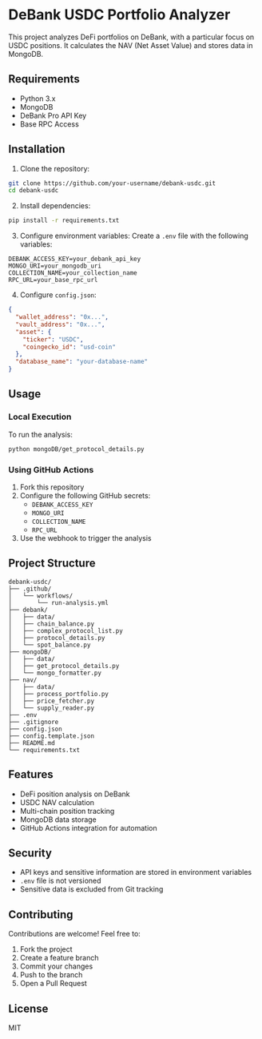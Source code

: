 # DeBank USDC Portfolio Analyzer

This project analyzes DeFi portfolios on DeBank, with a particular focus on USDC positions. It calculates the NAV (Net Asset Value) and stores data in MongoDB.

## Requirements

- Python 3.x
- MongoDB
- DeBank Pro API Key
- Base RPC Access

## Installation

1. Clone the repository:
```bash
git clone https://github.com/your-username/debank-usdc.git
cd debank-usdc
```

2. Install dependencies:
```bash
pip install -r requirements.txt
```

3. Configure environment variables:
Create a `.env` file with the following variables:
```
DEBANK_ACCESS_KEY=your_debank_api_key
MONGO_URI=your_mongodb_uri
COLLECTION_NAME=your_collection_name
RPC_URL=your_base_rpc_url
```

4. Configure `config.json`:
```json
{
  "wallet_address": "0x...",
  "vault_address": "0x...",
  "asset": {
    "ticker": "USDC",
    "coingecko_id": "usd-coin"
  },
  "database_name": "your-database-name"
}
```

## Usage

### Local Execution

To run the analysis:
```bash
python mongoDB/get_protocol_details.py
```

### Using GitHub Actions

1. Fork this repository
2. Configure the following GitHub secrets:
   - `DEBANK_ACCESS_KEY`
   - `MONGO_URI`
   - `COLLECTION_NAME`
   - `RPC_URL`
3. Use the webhook to trigger the analysis

## Project Structure

```
debank-usdc/
├── .github/
│   └── workflows/
│       └── run-analysis.yml
├── debank/
│   ├── data/
│   ├── chain_balance.py
│   ├── complex_protocol_list.py
│   ├── protocol_details.py
│   └── spot_balance.py
├── mongoDB/
│   ├── data/
│   ├── get_protocol_details.py
│   └── mongo_formatter.py
├── nav/
│   ├── data/
│   ├── process_portfolio.py
│   ├── price_fetcher.py
│   └── supply_reader.py
├── .env
├── .gitignore
├── config.json
├── config.template.json
├── README.md
└── requirements.txt
```

## Features

- DeFi position analysis on DeBank
- USDC NAV calculation
- Multi-chain position tracking
- MongoDB data storage
- GitHub Actions integration for automation

## Security

- API keys and sensitive information are stored in environment variables
- `.env` file is not versioned
- Sensitive data is excluded from Git tracking

## Contributing

Contributions are welcome! Feel free to:
1. Fork the project
2. Create a feature branch
3. Commit your changes
4. Push to the branch
5. Open a Pull Request

## License

MIT 